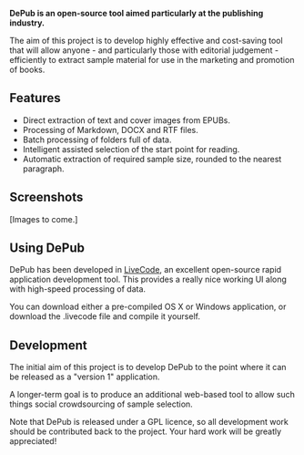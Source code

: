 **DePub is an open-source tool aimed particularly at the publishing industry.**

The aim of this project is to develop highly effective and cost-saving tool that will allow anyone - and particularly those with editorial judgement - efficiently to extract sample material for use in the marketing and promotion of books.

## Features

* Direct extraction of text and cover images from EPUBs.
* Processing of Markdown, DOCX and RTF files.
* Batch processing of folders full of data.
* Intelligent assisted selection of the start point for reading.
* Automatic extraction of required sample size, rounded to the nearest paragraph.

## Screenshots

[Images to come.]

## Using DePub

DePub has been developed in [LiveCode](https://www.livecode.com), an excellent open-source rapid application development tool. This provides a really nice working UI along with high-speed processing of data.

You can download either a pre-compiled OS X or Windows application, or download the .livecode file and compile it yourself.

## Development

The initial aim of this project is to develop DePub to the point where it can be released as a "version 1" application.

A longer-term goal is to produce an additional web-based tool to allow such things social crowdsourcing of sample selection.

Note that DePub is released under a GPL licence, so all development work should be contributed back to the project. Your hard work will be greatly appreciated!
